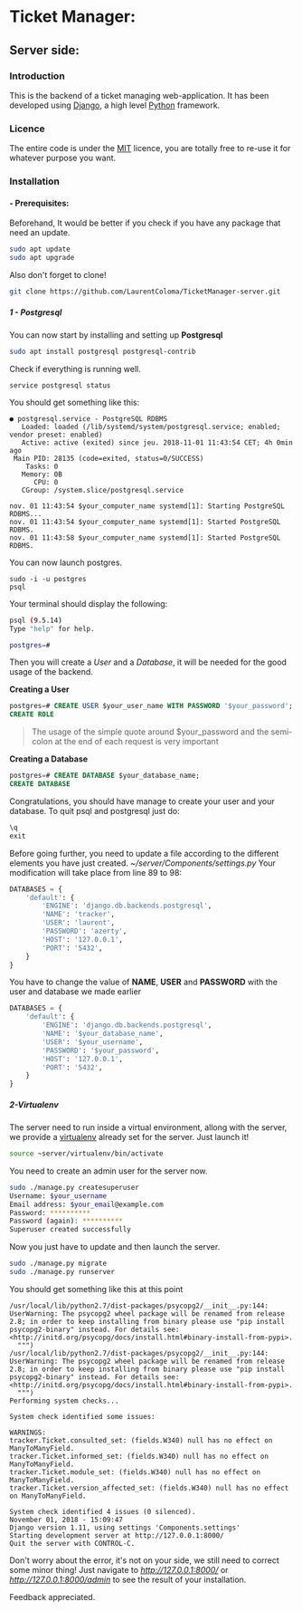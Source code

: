 # Ticket Manager:
## Server side:

### Introduction
This is the backend of a ticket managing web-application.
It has been developed using [Django](https://www.djangoproject.com/), a high level [Python](https://www.python.org/) framework.
### Licence
The entire code is under the [MIT](https://en.wikipedia.org/wiki/MIT_License) licence, you are totally free to re-use it for whatever purpose you want.
### Installation
#### - Prerequisites:
Beforehand, It would be better if you check if you have any package that need an update.
````bash
sudo apt update
sudo apt upgrade
````
Also don't forget to clone!
````bash
git clone https://github.com/LaurentColoma/TicketManager-server.git
````

##### 1 - Postgresql
You can now start by installing and setting up **Postgresql**
````bash
sudo apt install postgresql postgresql-contrib
````
Check if everything is running well.
````
service postgresql status
````
You should get something like this: 
````
● postgresql.service - PostgreSQL RDBMS
   Loaded: loaded (/lib/systemd/system/postgresql.service; enabled; vendor preset: enabled)
   Active: active (exited) since jeu. 2018-11-01 11:43:54 CET; 4h 0min ago
 Main PID: 28135 (code=exited, status=0/SUCCESS)
    Tasks: 0
   Memory: 0B
      CPU: 0
   CGroup: /system.slice/postgresql.service

nov. 01 11:43:54 $your_computer_name systemd[1]: Starting PostgreSQL RDBMS...
nov. 01 11:43:54 $your_computer_name systemd[1]: Started PostgreSQL RDBMS.
nov. 01 11:43:58 $your_computer_name systemd[1]: Started PostgreSQL RDBMS.
````
You can now launch postgres.
````
sudo -i -u postgres
psql
````
Your terminal should display the following: 
````bash
psql (9.5.14)
Type "help" for help.

postgres=#
````
Then you will create a *User* and a *Database*, it will be needed for the good usage of the backend.

**Creating a User**
````sql
postgres=# CREATE USER $your_user_name WITH PASSWORD '$your_password';
CREATE ROLE
````
> The usage of the simple quote around  $your_password and the semi-colon at the end of each request is very important

**Creating a Database**
````sql
postgres=# CREATE DATABASE $your_database_name;
CREATE DATABASE
````
Congratulations, you should have manage to create your user and your database.
To quit psql and postgresql just do:
````sql
\q
exit
````
Before going further, you need to update a file according to the different elements you have just created.
*~/server/Components/settings.py*
Your modification will take place from line 89 to 98:
````python
DATABASES = {
	'default': {
		'ENGINE': 'django.db.backends.postgresql',
		'NAME': 'tracker',
		'USER': 'laurent',
		'PASSWORD': 'azerty',
		'HOST': '127.0.0.1',
		'PORT': '5432',
	}
}
````

You have to change the value of **NAME**, **USER** and **PASSWORD**  with the user and database we made earlier
````python
DATABASES = {
	'default': {
		'ENGINE': 'django.db.backends.postgresql',
		'NAME': '$your_database_name',
		'USER': '$your_username',
		'PASSWORD': '$your_password',
		'HOST': '127.0.0.1',
		'PORT': '5432',
	}
}
````

##### 2-Virtualenv
The server need to run inside a virtual environment, allong with the server, we provide a [virtualenv](https://virtualenv.pypa.io/en/latest/) already set for the server.
Just launch it!
````bash
source ~server/virtualenv/bin/activate
````
You need to create an admin user for the server now.
````bash
sudo ./manage.py createsuperuser
Username: $your_username
Email address: $your_email@example.com
Password: **********
Password (again): **********
Superuser created successfully
````
Now you just have to update and then launch the server.
````bash
sudo ./manage.py migrate
sudo ./manage.py runserver
````
You should get something like this at this point
````
/usr/local/lib/python2.7/dist-packages/psycopg2/__init__.py:144: UserWarning: The psycopg2 wheel package will be renamed from release 2.8; in order to keep installing from binary please use "pip install psycopg2-binary" instead. For details see: <http://initd.org/psycopg/docs/install.html#binary-install-from-pypi>.
  """)
/usr/local/lib/python2.7/dist-packages/psycopg2/__init__.py:144: UserWarning: The psycopg2 wheel package will be renamed from release 2.8; in order to keep installing from binary please use "pip install psycopg2-binary" instead. For details see: <http://initd.org/psycopg/docs/install.html#binary-install-from-pypi>.
  """)
Performing system checks...

System check identified some issues:

WARNINGS:
tracker.Ticket.consulted_set: (fields.W340) null has no effect on ManyToManyField.
tracker.Ticket.informed_set: (fields.W340) null has no effect on ManyToManyField.
tracker.Ticket.module_set: (fields.W340) null has no effect on ManyToManyField.
tracker.Ticket.version_affected_set: (fields.W340) null has no effect on ManyToManyField.

System check identified 4 issues (0 silenced).
November 01, 2018 - 15:09:47
Django version 1.11, using settings 'Components.settings'
Starting development server at http://127.0.0.1:8000/
Quit the server with CONTROL-C.
````
Don't worry about the error, it's not on your side, we still need to correct some minor thing!
Just navigate to *http://127.0.0.1:8000/* or *http://127.0.0.1:8000/admin*
to see the result of your installation.

Feedback appreciated.
